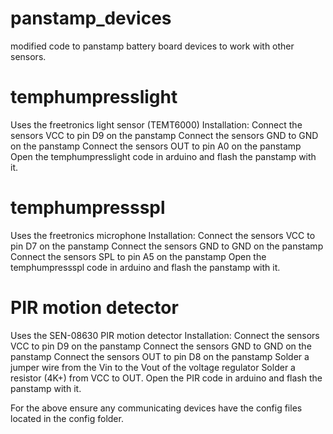 panstamp_devices
================

modified code to panstamp battery board devices to work with other sensors.

temphumpresslight
=================
 Uses the freetronics light sensor (TEMT6000)
 Installation:
  Connect the sensors VCC to pin D9 on the panstamp
  Connect the sensors GND to GND on the panstamp
  Connect the sensors OUT to pin A0 on the panstamp
  Open the temphumpresslight code in arduino and flash the panstamp with it.

temphumpressspl
=================
 Uses the freetronics microphone
 Installation:
  Connect the sensors VCC to pin D7 on the panstamp
  Connect the sensors GND to GND on the panstamp
  Connect the sensors SPL to pin A5 on the panstamp
  Open the temphumpressspl code in arduino and flash the panstamp with it.
  
PIR motion detector
===================
 Uses the SEN-08630 PIR motion detector
 Installation:
  Connect the sensors VCC to pin D9 on the panstamp
  Connect the sensors GND to GND on the panstamp
  Connect the sensors OUT to pin D8 on the panstamp
  Solder a jumper wire from the Vin to the Vout of the voltage regulator
  Solder a resistor (4K+) from VCC to OUT.
  Open the PIR code in arduino and flash the panstamp with it.
  
  
For the above ensure any communicating devices have the config files located in the config folder.

